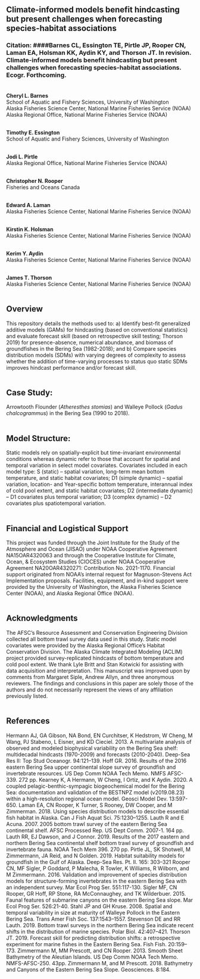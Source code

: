 ## Climate-informed models benefit hindcasting but present challenges when forecasting species-habitat associations

### Citation: ####Barnes CL, Essington TE, Pirtle JP, Rooper CN, Laman EA, Holsman KK, Aydin KY, and Thorson JT. In revision. Climate-informed models benefit hindcasting but present challenges when forecasting species-habitat associations. Ecogr. Forthcoming. <br><br>

<b> Cheryl L. Barnes </b><br>
School of Aquatic and Fishery Sciences, University of Washington <br>
Alaska Fisheries Science Center, National Marine Fisheries Service (NOAA) <br>
Alaska Regional Office, National Marine Fisheries Service (NOAA) <br><br>

<b> Timothy E. Essington </b><br>
School of Aquatic and Fishery Sciences, University of Washington <br><br>

<b> Jodi L. Pirtle </b><br>
Alaska Regional Office, National Marine Fisheries Service (NOAA) <br><br>

<b> Christopher N. Rooper </b><br>
Fisheries and Oceans Canada <br><br>

<b> Edward A. Laman </b><br>
Alaska Fisheries Science Center, National Marine Fisheries Service (NOAA) <br><br>

<b> Kirstin K. Holsman </b><br>
Alaska Fisheries Science Center, National Marine Fisheries Service (NOAA) <br><br>

<b> Kerim Y. Aydin </b><br>
Alaska Fisheries Science Center, National Marine Fisheries Service (NOAA) <br><br>

<b> James T. Thorson </b><br>
Alaska Fisheries Science Center, National Marine Fisheries Service (NOAA) <br><br>

## Overview
This repository details the methods used to:
a) Identify best-fit generalized additive models (GAMs) for hindcasting (based on conventional statistics) and evaluate forecast skill (based on retrospective skill testing; Thorson 2019) for presence-absence, numerical abundance, and biomass of groundfishes in the Bering Sea (1982-2018); and
b) Compare species distribution models (SDMs) with varying degrees of complexity to assess whether the addition of time-varying processes to status quo static SDMs improves hindcast performance and/or forecast skill. <br><br>

## Case Study:
Arrowtooth Flounder (<i>Atheresthes stomias</i>) and Walleye Pollock (<i>Gadus chalcogrammus</i>) in the Bering Sea (1990 to 2018). <br><br>

## Model Structure:
Static models rely on spatially-explicit but time-invariant environmental conditions whereas dynamic refer to those that account for spatial and temporal variation in select model covariates. Covariates included in each model type: S (static) – spatial variation, long-term mean bottom temperature, and static habitat covariates; D1 (simple dynamic) – spatial variation, location- and Year-specific bottom temperature, interannual index of cold pool extent, and static habitat covariates; D2 (intermediate dynamic) – D1 covariates plus temporal variation; D3 (complex dynamic) – D2 covariates plus spatiotemporal variation. <br><br>

## Financial and Logistical Support
This project was funded through the Joint Institute for the Study of the Atmosphere and Ocean (JISAO) under NOAA Cooperative Agreement NA15OAR4320063 and through the Cooperative Institute for Climate, Ocean, & Ecosystem Studies (CIOCES) under NOAA Cooperative Agreement NA20OAR4320271: Contribution No. 2021-1170. Financial support originated from NOAA’s internal request for Magnuson-Stevens Act Implementation proposals. Facilities, equipment, and in-kind support were provided by the University of Washington, the Alaska Fisheries Science Center (NOAA), and Alaska Regional Office (NOAA). <br><br>

## Acknowledgments
The AFSC’s Resource Assessment and Conservation Engineering Division collected all bottom trawl survey data used in this study. Static model covariates were provided by the Alaska Regional Office’s Habitat Conservation Division. The Alaska Climate Integrated Modeling (ACLIM) project provided survey-replicated hindcasts of bottom temperature and cold pool extent. We thank Lyle Britt and Stan Kotwicki for assisting with data acquisition and interpretation. This manuscript was improved upon by comments from Margaret Siple, Andrew Allyn, and three anonymous reviewers. The findings and conclusions in this paper are solely those of the authors and do not necessarily represent the views of any affiliation previously listed.  <br><br>

## References
Hermann AJ, GA Gibson, NA Bond, EN Curchitser, K Hedstrom, W Cheng, M Wang, PJ Stabeno, L Eisner, and KD Cieciel. 2013. A multivariate analysis of observed and modeled biophysical variability on the Bering Sea shelf: multidecadal hindcasts (1970-2009) and forecasts (2010-2040). Deep-Sea Res II: Top Stud Oceanogr. 94:121–139.
Hoff GR. 2016. Results of the 2016 eastern Bering Sea upper continental slope survey of groundfish and invertebrate resources. US Dep Comm NOAA Tech Memo. NMFS AFSC-339. 272 pp.
Kearney K, A Hermann, W Cheng, I Ortiz, and K Aydin. 2020. A coupled pelagic-benthic-sympagic biogeochemical model for the Bering Sea: documentation and validation of the BESTNPZ model (v2019.08.23) within a high-resolution regional ocean model. Geosci Model Dev. 13:597-650.
Laman EA, CN Rooper, K Turner, S Rooney, DW Cooper, and M Zimmerman. 2018. Using species distribution models to describe essential fish habitat in Alaska. Can J Fish Aquat Sci. 75:1230–1255. 
Lauth R and E Acuna. 2007. 2005 bottom trawl survey of the eastern Bering Sea continental shelf. AFSC Processed Rep. US Dept Comm. 2007-1. 164 pp. 
Lauth RR, EJ Dawson, and J Connor. 2019. Results of the 2017 eastern and northern Bering Sea continental shelf bottom trawl survey of groundfish and invertebrate fauna. NOAA Tech Mem 396. 270 pp.
Pirtle JL, SK Shotwell, M Zimmermann, JA Reid, and N Golden. 2019. Habitat suitability models for groundfish in the Gulf of Alaska. Deep-Sea Res. Pt. II. 165: 303–321
Rooper CN, MF Sigler, P Goddard, P Malecha, R Towler, K Williams, R Wilborn, and M Zimmermann. 2016. Validation and improvement of species distribution models for structure-forming invertebrates in the eastern Bering Sea with an independent survey. Mar Ecol Prog Ser. 551:117-130.
Sigler MF, CN Rooper, GR Hoff, RP Stone, RA McConnaughey, and TK Wilderbuer. 2015. Faunal features of submarine canyons on the eastern Bering Sea slope. Mar Ecol Prog Ser. 526:21-40.
Stahl JP and GH Kruse. 2008. Spatial and temporal variability in size at maturity of Walleye Pollock in the Eastern Bering Sea. Trans Amer Fish Soc. 137:1543–1557.
Stevenson DE and RR Lauth. 2019. Bottom trawl surveys in the northern Bering Sea indicate recent shifts in the distribution of marine species. Polar Biol. 42:407–421.
Thorson JT. 2019. Forecast skill for predicting distribution shifts: a retrospective experiment for marine fishes in the Eastern Bering Sea. Fish Fish. 20:159–173.
Zimmermann M, MM Prescott, and CN Rooper. 2013. Smooth Sheet Bathymetry of the Aleutian Islands. US Dep Comm NOAA Tech Memo. NMFS-AFSC-250. 43pp.
Zimmermann M, and M Prescott. 2018. Bathymetry and Canyons of the Eastern Bering Sea Slope. Geosciences. 8:184.

